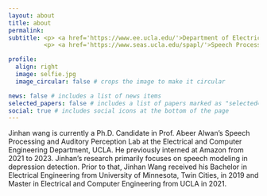 ```yaml
---
layout: about
title: about
permalink: 
subtitle: <p> <a href='https://www.ee.ucla.edu/'>Department of Electrical and Computer Engineering, UCLA</a> </p>
          <p> <a href='https://www.seas.ucla.edu/spapl/'>Speech Processing and Auditory Perception Lab</a> </p>

profile:
  align: right
  image: selfie.jpg
  image_circular: false # crops the image to make it circular

news: false # includes a list of news items
selected_papers: false # includes a list of papers marked as "selected={true}"
social: true # includes social icons at the bottom of the page
---
```


Jinhan wang is currently a Ph.D. Candidate in Prof. Abeer Alwan’s Speech Processing and Auditory Perception Lab at the Electrical and Computer Engineering Department, UCLA. He previously interned at Amazon from 2021 to 2023. Jinhan’s research primarily focuses on speech modeling in depression detection. Prior to that, Jinhan Wang received his Bachelor in Electrical Engineering from University of Minnesota, Twin Cities, in 2019 and Master in Electrical and Computer Engineering from UCLA in 2021.
